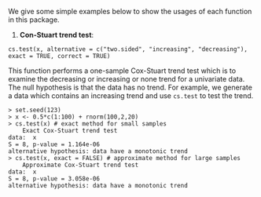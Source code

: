 We give some simple examples below to show the usages of each function in this package. 

1. **Con-Stuart trend test**: 
```
cs.test(x, alternative = c("two.sided", "increasing", "decreasing"), exact = TRUE, correct = TRUE)
```
 This function performs a one-sample Cox-Stuart trend test which is to examine the decreasing or increasing or none trend for a univariate data. The null hypothesis is that the data has no trend. For example, we generate a data which contains an increasing trend and use `cs.test` to test the trend. 
```
> set.seed(123)
> x <- 0.5*c(1:100) + rnorm(100,2,20)
> cs.test(x) # exact method for small samples
	Exact Cox-Stuart trend test
data:  x
S = 8, p-value = 1.164e-06
alternative hypothesis: data have a monotonic trend
> cs.test(x, exact = FALSE) # approximate method for large samples
	Approximate Cox-Stuart trend test
data:  x
S = 8, p-value = 3.058e-06
alternative hypothesis: data have a monotonic trend
```
